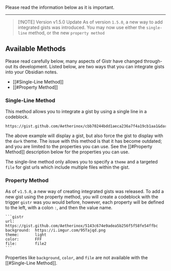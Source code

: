 Please read the information below as it is important.

---


> [!NOTE] Version v1.5.0 Update
> As of version `1.5.0`, a new way to add integrated gists was introduced. You may now use either the `single-line` method, or the new `property method`


## Available Methods
Please read carefully below, many aspects of Gistr have changed through-out its development. Listed below, are two ways that you can integrate gists into your Obsidian notes.

- [[#Single-Line Method]]
- [[#Property Method]]


### Single-Line Method
This method allows you to integrate a gist by using a single line in a codeblock.

````
https://gist.github.com/Aetherinox/cbb70244bdd1aeca236a7f4a19cb1aa1&dark
````

The above example will display a gist, but also force the gist to display with the `dark` theme.
The issue with this method is that it has become outdated; and you are limited to the properties you can use. See the [[#Property Method]] description below for the properties you can use.

The single-line method only allows you to specify a `theme` and a targeted `file` for gist urls which include multiple files within the gist.


### Property Method
As of `v1.5.0`, a new way of creating integrated gists was released. To add a new gist using the property method, you will create a codeblock with the trigger `gistr` was you would before, however, each property will be defined to the left, with a colon `:`, and then the value name.


````
```gistr
url:         https://gist.github.com/Aetherinox/5143c674e9adea5b256f5f58fe54ffbc
background:  https://i.imgur.com/95Tajqd.png
theme:       light
color:       FFF
file:        file2
```
````

Properties like `background`, `color`, and `file` are not available with the [[#Single-Line Method]].

